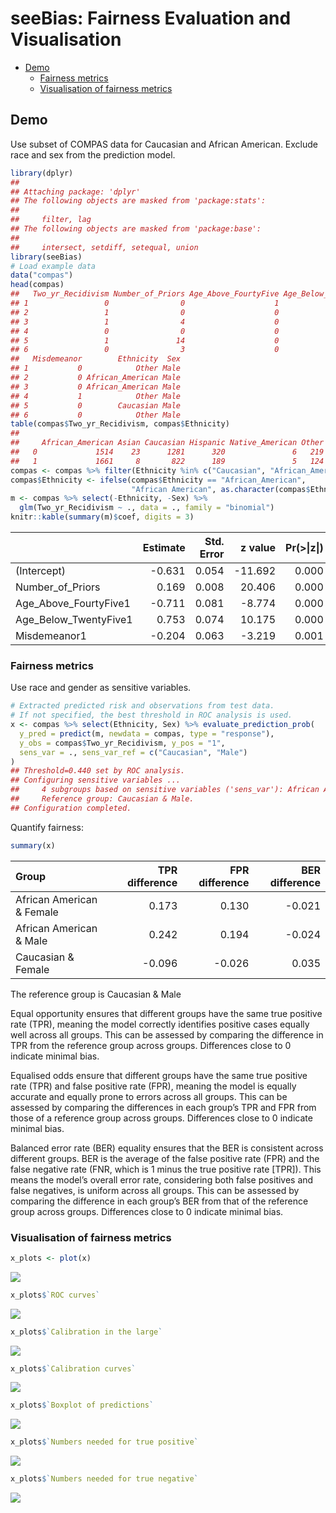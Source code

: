 seeBias: Fairness Evaluation and Visualisation
================

- [Demo](#demo)
  - [Fairness metrics](#fairness-metrics)
  - [Visualisation of fairness
    metrics](#visualisation-of-fairness-metrics)

## Demo

Use subset of COMPAS data for Caucasian and African American. Exclude
race and sex from the prediction model.

``` r
library(dplyr)
## 
## Attaching package: 'dplyr'
## The following objects are masked from 'package:stats':
## 
##     filter, lag
## The following objects are masked from 'package:base':
## 
##     intersect, setdiff, setequal, union
library(seeBias)
# Load example data
data("compas")
head(compas)
##   Two_yr_Recidivism Number_of_Priors Age_Above_FourtyFive Age_Below_TwentyFive
## 1                 0                0                    1                    0
## 2                 1                0                    0                    0
## 3                 1                4                    0                    1
## 4                 0                0                    0                    0
## 5                 1               14                    0                    0
## 6                 0                3                    0                    0
##   Misdemeanor        Ethnicity  Sex
## 1           0            Other Male
## 2           0 African_American Male
## 3           0 African_American Male
## 4           1            Other Male
## 5           0        Caucasian Male
## 6           0            Other Male
table(compas$Two_yr_Recidivism, compas$Ethnicity)
##    
##     African_American Asian Caucasian Hispanic Native_American Other
##   0             1514    23      1281      320               6   219
##   1             1661     8       822      189               5   124
compas <- compas %>% filter(Ethnicity %in% c("Caucasian", "African_American"))
compas$Ethnicity <- ifelse(compas$Ethnicity == "African_American",
                           "African American", as.character(compas$Ethnicity))
m <- compas %>% select(-Ethnicity, -Sex) %>% 
  glm(Two_yr_Recidivism ~ ., data = ., family = "binomial")
knitr::kable(summary(m)$coef, digits = 3)
```

|                       | Estimate | Std. Error | z value | Pr(\>\|z\|) |
|:----------------------|---------:|-----------:|--------:|------------:|
| (Intercept)           |   -0.631 |      0.054 | -11.692 |       0.000 |
| Number_of_Priors      |    0.169 |      0.008 |  20.406 |       0.000 |
| Age_Above_FourtyFive1 |   -0.711 |      0.081 |  -8.774 |       0.000 |
| Age_Below_TwentyFive1 |    0.753 |      0.074 |  10.175 |       0.000 |
| Misdemeanor1          |   -0.204 |      0.063 |  -3.219 |       0.001 |

### Fairness metrics

Use race and gender as sensitive variables.

``` r
# Extracted predicted risk and observations from test data.
# If not specified, the best threshold in ROC analysis is used.
x <- compas %>% select(Ethnicity, Sex) %>% evaluate_prediction_prob(
  y_pred = predict(m, newdata = compas, type = "response"), 
  y_obs = compas$Two_yr_Recidivism, y_pos = "1",
  sens_var = ., sens_var_ref = c("Caucasian", "Male")
)
## Threshold=0.440 set by ROC analysis.
## Configuring sensitive variables ...
##     4 subgroups based on sensitive variables ('sens_var'): African American & Female, Caucasian & Female, African American & Male, Caucasian & Male.
##     Reference group: Caucasian & Male.
## Configuration completed.
```

Quantify fairness:

``` r
summary(x)
```

| Group                     | TPR difference | FPR difference | BER difference |
|:--------------------------|---------------:|---------------:|---------------:|
| African American & Female |          0.173 |          0.130 |         -0.021 |
| African American & Male   |          0.242 |          0.194 |         -0.024 |
| Caucasian & Female        |         -0.096 |         -0.026 |          0.035 |

The reference group is Caucasian & Male

Equal opportunity ensures that different groups have the same true
positive rate (TPR), meaning the model correctly identifies positive
cases equally well across all groups. This can be assessed by comparing
the difference in TPR from the reference group across groups.
Differences close to 0 indicate minimal bias.

Equalised odds ensure that different groups have the same true positive
rate (TPR) and false positive rate (FPR), meaning the model is equally
accurate and equally prone to errors across all groups. This can be
assessed by comparing the differences in each group’s TPR and FPR from
those of a reference group across groups. Differences close to 0
indicate minimal bias.

Balanced error rate (BER) equality ensures that the BER is consistent
across different groups. BER is the average of the false positive rate
(FPR) and the false negative rate (FNR, which is 1 minus the true
positive rate \[TPR\]). This means the model’s overall error rate,
considering both false positives and false negatives, is uniform across
all groups. This can be assessed by comparing the difference in each
group’s BER from that of the reference group across groups. Differences
close to 0 indicate minimal bias.

### Visualisation of fairness metrics

``` r
x_plots <- plot(x)
```

![](README_files/figure-gfm/unnamed-chunk-4-1.png)<!-- -->

``` r
x_plots$`ROC curves`
```

![](README_files/figure-gfm/unnamed-chunk-5-1.png)<!-- -->

``` r
x_plots$`Calibration in the large`
```

![](README_files/figure-gfm/unnamed-chunk-6-1.png)<!-- -->

``` r
x_plots$`Calibration curves`
```

![](README_files/figure-gfm/unnamed-chunk-7-1.png)<!-- -->

``` r
x_plots$`Boxplot of predictions`
```

![](README_files/figure-gfm/unnamed-chunk-8-1.png)<!-- -->

``` r
x_plots$`Numbers needed for true positive`
```

![](README_files/figure-gfm/unnamed-chunk-9-1.png)<!-- -->

``` r
x_plots$`Numbers needed for true negative`
```

![](README_files/figure-gfm/unnamed-chunk-10-1.png)<!-- -->
